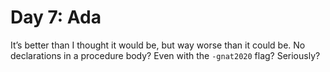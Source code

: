 # Day 7: Ada

It’s better than I thought it would be, but way worse than it could be. No declarations in a procedure body? Even with the `-gnat2020` flag? Seriously?

